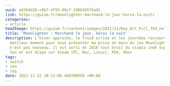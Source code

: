 ```yaml
---
uuid: a6264d28-c0b7-4f93-99c7-198b5b575ad1
link: https://guiom.fr/moonlighter-marchand-le-jour-heros-la-nuit/
categories:
- article
headImage: https://guiom.fr/content/images/2021/11/Key_Art_Full_fhd_nologo.jpg
title: 'Moonlighter : Marchand le jour, héros la nuit'
description: L'hiver approche, le froid arrive et les journées raccourcissent. Le
  meilleur moment pour vous présenter ma prise en main du jeu Moonlighter. Le jeu
  n'est pas nouveau, il est sorti en 2018 tout droit du studio indé espagnol Digital
  Sun et est dispo sur Steam (PC, Mac, Linux), PS4, Xbox
tags:
- switch
- jeu
- rpg
date: 2021-11-22 10:12:08.448390558 +00:00
---
```

